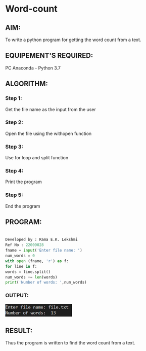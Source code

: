 # Word-count
## AIM:
To write a python program for getting the word count from a text.
## EQUIPEMENT'S REQUIRED: 
PC
Anaconda - Python 3.7
## ALGORITHM: 
### Step 1:
Get the file name as the input from the user
### Step 2: 
Open the file using the withopen function
### Step 3: 
Use for loop and split function
### Step 4:  
Print the program
### Step 5: 
End the program

## PROGRAM:
```python

Developed by : Rama E.K. Lekshmi
Ref No : 22009028
fname = input('Enter file name: ')
num_words = 0
with open (fname, 'r') as f:
for line in f:
words = line.split()
num_words += len(words)
print('Number of words: ',num_words)
```

### OUTPUT:
![](batp.jpeg)

## RESULT:
Thus the program is written to find the word count from a text.

